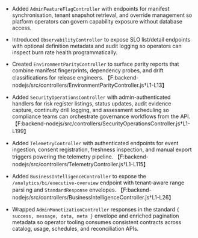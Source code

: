- Added `AdminFeatureFlagController` with endpoints for manifest synchronisation, tenant snapshot retrieval, and override management so platform operators can govern capability exposure without database access.
- Introduced `ObservabilityController` to expose SLO list/detail endpoints with optional definition metadata and audit logging so operators can inspect burn rate health programmatically.
- Created `EnvironmentParityController` to surface parity reports that combine manifest fingerprints, dependency probes, and drift classifications for release engineers. 【F:backend-nodejs/src/controllers/EnvironmentParityController.js†L1-L13】
- Added `SecurityOperationsController` with admin-authenticated handlers for risk register listings, status updates, audit evidence capture, continuity drill logging, and assessment scheduling so compliance teams can orchestrate governance workflows from the API. 【F:backend-nodejs/src/controllers/SecurityOperationsController.js†L1-L199】
- Added `TelemetryController` with authenticated endpoints for event ingestion, consent registration, freshness inspection, and manual export triggers powering the telemetry pipeline. 【F:backend-nodejs/src/controllers/TelemetryController.js†L1-L115】
- Added `BusinessIntelligenceController` to expose the `/analytics/bi/executive-overview` endpoint with tenant-aware range parsi
ng and `StandardResponse` envelopes. 【F:backend-nodejs/src/controllers/BusinessIntelligenceController.js†L1-L26】

- Wrapped `AdminMonetizationController` responses in the standard `{ success, message, data, meta }` envelope and enriched pagination metadata so operator tooling consumes consistent contracts across catalog, usage, schedules, and reconciliation APIs.
